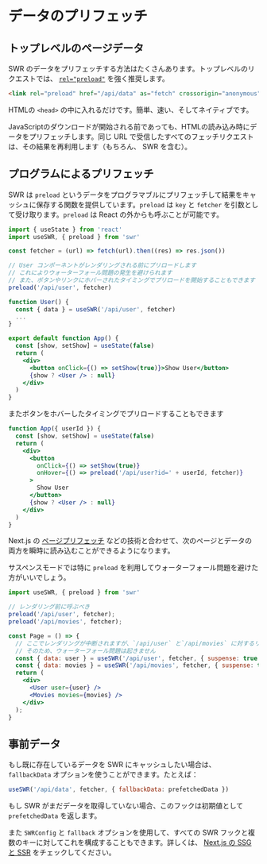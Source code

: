 # データのプリフェッチ

## トップレベルのページデータ

SWR のデータをプリフェッチする方法はたくさんあります。トップレベルのリクエストでは、 [`rel="preload"`](https://developer.mozilla.org/en-US/docs/Web/HTML/Preloading_content) を強く推奨します。

```html
<link rel="preload" href="/api/data" as="fetch" crossorigin="anonymous">
```

HTMLの `<head>` の中に入れるだけです。簡単、速い、そしてネイティブです。

JavaScriptのダウンロードが開始される前であっても、HTMLの読み込み時にデータをプリフェッチします。同じ URL で受信したすべてのフェッチリクエストは、その結果を再利用します（もちろん、 SWR を含む）。

## プログラムによるプリフェッチ

SWR は `preload` というデータをプログラマブルにプリフェッチして結果をキャッシュに保存する関数を提供しています。`preload` は `key` と `fetcher` を引数として受け取ります。`preload` は React の外からも呼ぶことが可能です。

```jsx
import { useState } from 'react'
import useSWR, { preload } from 'swr'

const fetcher = (url) => fetch(url).then((res) => res.json())

// User コンポーネントがレンダリングされる前にプリロードします
// これによりウォーターフォール問題の発生を避けられます
// また、ボタンやリンクにホバーされたタイミングでプリロードを開始することもできます
preload('/api/user', fetcher)

function User() {
  const { data } = useSWR('/api/user', fetcher)
  ...
}

export default function App() {
  const [show, setShow] = useState(false)
  return (
    <div>
      <button onClick={() => setShow(true)}>Show User</button>
      {show ? <User /> : null}
    </div>
  )
}
```

またボタンをホバーしたタイミングでプリロードすることもできます

```jsx
function App({ userId }) {
  const [show, setShow] = useState(false)
  return (
    <div>
      <button
        onClick={() => setShow(true)}
        onHover={() => preload('/api/user?id=' + userId, fetcher)}
      >
        Show User
      </button>
      {show ? <User /> : null}
    </div>
  )
}
```

Next.js の [ページプリフェッチ](https://nextjs.org/docs/api-reference/next/router#routerprefetch) などの技術と合わせて、次のページとデータの両方を瞬時に読み込むことができるようになります。

サスペンスモードでは特に `preload` を利用してウォーターフォール問題を避けた方がいいでしょう。

```jsx
import useSWR, { preload } from 'swr'

// レンダリング前に呼ぶべき
preload('/api/user', fetcher);
preload('/api/movies', fetcher);

const Page = () => {
  // ここでレンダリングが中断されますが、`/api/user` と`/api/movies` に対するリクエストは `preload` によって開始されています
  // そのため、ウォーターフォール問題は起きません
  const { data: user } = useSWR('/api/user', fetcher, { suspense: true });
  const { data: movies } = useSWR('/api/movies', fetcher, { suspense: true });
  return (
    <div>
      <User user={user} />
      <Movies movies={movies} />
    </div>
  );
}
```

## 事前データ

もし既に存在しているデータを SWR にキャッシュしたい場合は、 `fallbackData` オプションを使うことができます。たとえば：

```jsx
useSWR('/api/data', fetcher, { fallbackData: prefetchedData })
```

もし SWR がまだデータを取得していない場合、このフックは初期値として `prefetchedData` を返します。

また `SWRConfig` と `fallback` オプションを使用して、すべての SWR フックと複数のキーに対してこれを構成することもできます。詳しくは、 [Next.js の SSG と SSR](/docs/with-nextjs) をチェックしてください。
